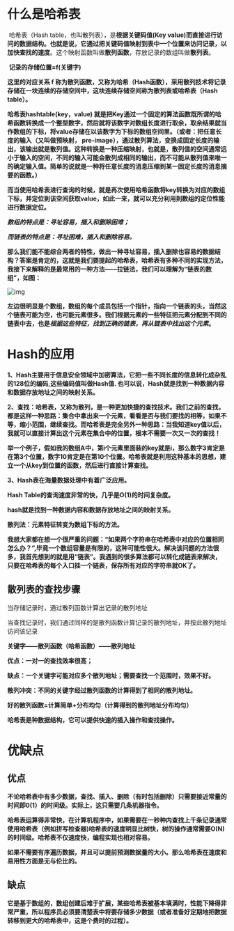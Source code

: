 # 什么是哈希表

​	哈希表（Hash table，也叫散列表），是**根据关键码值(Key value)而直接进行访问的数据结构。也就是说，它通过把关键码值映射到表中一个位置来访问记录，以加快查找的速度**。这个映射函数叫做**散列函数**，存放记录的数组叫做**散列表**。

​	**记录的存储位置=f(关键字)**

**这里的对应关系 f 称为散列函数，又称为哈希（Hash函数），采用散列技术将记录存储在一块连续的存储空间中，这块连续存储空间称为散列表或哈希表（Hash table）。**

**哈希表hashtable(key，value) 就是把Key通过一个固定的算法函数既所谓的哈希函数转换成一个整型数字，然后就将该数字对数组长度进行取余，取余结果就当作数组的下标，将value存储在以该数字为下标的数组空间里。（或者：把任意长度的输入（又叫做预映射， pre-image），通过散列算法，变换成固定长度的输出，该输出就是散列值。这种转换是一种压缩映射，也就是，散列值的空间通常远小于输入的空间，不同的输入可能会散列成相同的输出，而不可能从散列值来唯一的确定输入值。简单的说就是一种将任意长度的消息压缩到某一固定长度的消息摘要的函数。）**

​    **而当使用哈希表进行查询的时候，就是再次使用哈希函数将key转换为对应的数组下标，并定位到该空间获取value，如此一来，就可以充分利用到数组的定位性能进行数据定位。**

***数组的特点是：寻址容易，插入和删除困难；***

***而链表的特点是：寻址困难，插入和删除容易。***

**那么我们能不能综合两者的特性，做出一种寻址容易，插入删除也容易的数据结构？答案是肯定的，这就是我们要提起的哈希表，哈希表有多种不同的实现方法，我接下来解释的是最常用的一种方法——拉链法，我们可以理解为“链表的数组”，如图：**

![img](https://img-blog.csdn.net/20160603152626346?watermark/2/text/aHR0cDovL2Jsb2cuY3Nkbi5uZXQv/font/5a6L5L2T/fontsize/400/fill/I0JBQkFCMA==/dissolve/70/gravity/Center)

**左边很明显是个数组，数组的每个成员包括一个指针，指向一个链表的头，当然这个链表可能为空，也可能元素很多。我们根据元素的一些特征把元素分配到不同的链表中去，也是*根据这些特征，找到正确的链表，再从链表中找出这个元素*。**

# Hash的应用

**1、Hash主要用于信息安全领域中加密算法，它把一些不同长度的信息转化成杂乱的128位的编码,这些编码值叫做Hash值. 也可以说，Hash就是找到一种数据内容和数据存放地址之间的映射关系。**

**2、查找：哈希表，又称为散列，是一种更加快捷的查找技术。我们之前的查找，都是这样一种思路：集合中拿出来一个元素，看看是否与我们要找的相等，如果不等，缩小范围，继续查找。而哈希表是完全另外一种思路：当我知道key值以后，我就可以直接计算出这个元素在集合中的位置，根本不需要一次又一次的查找！**

**举一个例子，假如我的数组A中，第i个元素里面装的key就是i，那么数字3肯定是在第3个位置，数字10肯定是在第10个位置。哈希表就是利用这种基本的思想，建立一个从key到位置的函数，然后进行直接计算查找。**

**3、Hash表在海量数据处理中有着广泛应用。**

**Hash Table的查询速度非常的快，几乎是O(1)的时间复杂度。**

**hash就是找到一种数据内容和数据存放地址之间的映射关系。**

**散列法：元素特征转变为数组下标的方法。**

**我想大家都在想一个很严重的问题：“如果两个字符串在哈希表中对应的位置相同怎么办？”,毕竟一个数组容量是有限的，这种可能性很大。解决该问题的方法很多，我首先想到的就是用“链表”。我遇到的很多算法都可以转化成链表来解决，只要在哈希表的每个入口挂一个链表，保存所有对应的字符串就OK了。**

## 散列表的查找步骤 

当存储记录时，通过散列函数计算出记录的散列地址

当查找记录时，我们通过同样的是散列函数计算记录的散列地址，并按此散列地址访问该记录



**关键字——散列函数（哈希函数）——散列地址**

**优点：一对一的查找效率很高；**

**缺点：一个关键字可能对应多个散列地址；需要查找一个范围时，效果不好。**

**散列冲突：不同的关键字经过散列函数的计算得到了相同的散列地址。**

**好的散列函数=计算简单+分布均匀（计算得到的散列地址分布均匀）**

**哈希表是种数据结构，它可以提供快速的插入操作和查找操作。**

# 优缺点 

## 优点

**不论哈希表中有多少数据，查找、插入、删除（有时包括删除）只需要接近常量的时间即0(1）的时间级。实际上，这只需要几条机器指令。**

**哈希表运算得非常快，在计算机程序中，如果需要在一秒种内查找上千条记录通常使用哈希表（例如拼写检查器)哈希表的速度明显比树快，树的操作通常需要O(N)的时间级。哈希表不仅速度快，编程实现也相对容易。**

**如果不需要有序遍历数据，并且可以提前预测数据量的大小。那么哈希表在速度和易用性方面是无与伦比的。**

## 缺点

**它是基于数组的，数组创建后难于扩展，某些哈希表被基本填满时，性能下降得非常严重，所以程序员必须要清楚表中将要存储多少数据（或者准备好定期地把数据转移到更大的哈希表中，这是个费时的过程）。**